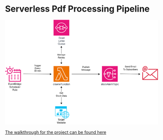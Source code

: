# Serverless Pdf Processing Pipeline

![project workflow image](./inventoryStockAlarmDiagram.png)


[The walkthrough for the project can be found here](https://brainstobytes.com/inventory-stock-alarm)